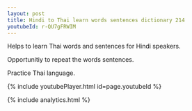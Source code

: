 ```yaml
---
layout: post
title: Hindi to Thai learn words sentences dictionary 214 
youtubeId: r-QU7gFRWIM
---
```

 
 
Helps to learn Thai words and sentences for Hindi speakers.

Opportunitiy to repeat the words sentences. 

Practice Thai language. 
 
{% include youtubePlayer.html id=page.youtubeId %}
 
 
{% include analytics.html %}